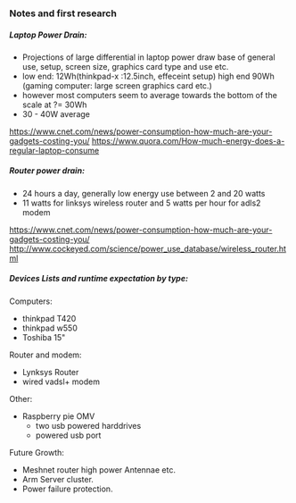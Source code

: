 ### Notes and first research
##### Laptop Power Drain:
  - Projections of large differential in laptop power draw base of general use, setup, screen size, graphics card type and use etc.
  - low end: 12Wh(thinkpad-x :12.5inch, effeceint setup) high end 90Wh (gaming computer: large screen graphics card etc.)
  - however most computers seem to average towards the bottom of the scale at ?= 30Wh
  - 30 - 40W average

https://www.cnet.com/news/power-consumption-how-much-are-your-gadgets-costing-you/
https://www.quora.com/How-much-energy-does-a-regular-laptop-consume


##### Router power drain:
  - 24 hours a day, generally low energy use between 2 and 20 watts
  - 11 watts for linksys wireless router and 5 watts per hour for adls2 modem  

  https://www.cnet.com/news/power-consumption-how-much-are-your-gadgets-costing-you/
  http://www.cockeyed.com/science/power_use_database/wireless_router.html

##### Devices Lists and runtime expectation by type:
Computers:
  - thinkpad T420
  - thinkpad w550
  - Toshiba 15"


Router and modem:
  - Lynksys Router
  - wired vadsl+ modem


Other:
  - Raspberry pie OMV
    - two usb powered harddrives
    - powered usb port


Future Growth:
  - Meshnet router high power Antennae etc.
  - Arm Server cluster.
  - Power failure protection.
